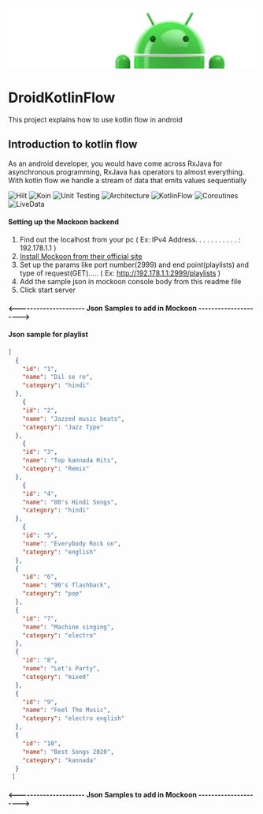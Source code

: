 ![TestDrivenDevelopmentInAndroid](documentation/images/Logo-new.png)

# DroidKotlinFlow
This project explains how to use kotlin flow in android 

## Introduction to kotlin flow 
As an android developer, you would have come across RxJava for asynchronous programming, RxJava has operators to almost everything. With kotlin flow we handle a stream of data that emits values sequentially 


![Hilt](https://img.shields.io/badge/Hilt-Dependency%20Injection-orange)
![Koin](https://img.shields.io/badge/Koin-Dependency%20Injection-orange)
![Unit Testing](https://img.shields.io/badge/Unit%20Testing-Testing-blue)
![Architecture](https://img.shields.io/badge/MVVM-Architecture-red)
![KotlinFlow](https://img.shields.io/badge/KotlinFlow-API-yellowgreen)
![Coroutines](https://img.shields.io/badge/Coroutines-API-green)
![LiveData](https://img.shields.io/badge/LiveData-API-brightgreen)


#### Setting up the Mockoon backend
1. Find out the localhost from your pc ( Ex: IPv4 Address. . . . . . . . . . . : 192.178.1.1 )
2. [Install Mockoon from their official site](https://mockoon.com/ "Install Mockoon from their official site")
3. Set up the params like port number(2999) and end point(playlists) and type of request(GET)..... ( Ex: http://192.178.1.1:2999/playlists )
4. Add the sample json in mockoon console body from this readme file
5. Click start server

#### <--------------------- Json Samples to add in Mockoon --------------------->

#### Json sample for playlist
```json
[
  {
    "id": "1",
    "name": "Dil se re",
    "category": "hindi"
  },
    {
    "id": "2",
    "name": "Jazzed music beats",
    "category": "Jazz Type"
  },
    {
    "id": "3",
    "name": "Top kannada Hits",
    "category": "Remix"
  },
    {
    "id": "4",
    "name": "80's Hindi Songs",
    "category": "hindi"
  },
    {
    "id": "5",
    "name": "Everybody Rock on",
    "category": "english"
  },
  {
    "id": "6",
    "name": "90's flashback",
    "category": "pop"
  },
  {
    "id": "7",
    "name": "Machine singing",
    "category": "electro"
  },
  {
    "id": "8",
    "name": "Let's Party",
    "category": "mixed"
  },
  {
    "id": "9",
    "name": "Feel The Music",
    "category": "electro english"
  },
  {
    "id": "10",
    "name": "Best Songs 2020",
    "category": "kannada"
  }
 ]
```
#### <--------------------- Json Samples to add in Mockoon --------------------->

